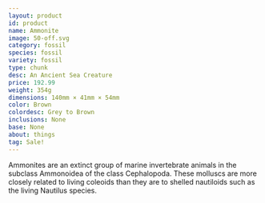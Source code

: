 ```yaml
---
layout: product
id: product
name: Ammonite
image: 50-off.svg
category: fossil
species: fossil
variety: fossil
type: chunk
desc: An Ancient Sea Creature
price: 192.99
weight: 354g
dimensions: 140mm × 41mm × 54mm
color: Brown
colordesc: Grey to Brown
inclusions: None
base: None
about: things
tag: Sale!
---
```


Ammonites are an extinct group of marine invertebrate animals in the subclass Ammonoidea of the class Cephalopoda. These molluscs are more closely related to living coleoids than they are to shelled nautiloids such as the living Nautilus species.